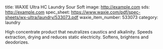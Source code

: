 title: WAXIE Ultra HC Laundry Sour Soft
image: http://example.com 
sds: http://example.com
spec_sheet: https://www.waxie.com/pdf/spec-sheets/wx-ultra/laundry/533073.pdf
waxie_item_number: 533073
category: laundry

High concentrate product that neutralizes caustics and alkalinity. Speeds extraction, drying and reduces static electricity. Softens, brightens and deodorizes.
